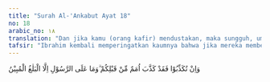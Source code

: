 ```yaml
---
title: "Surah Al-'Ankabut Ayat 18"
no: 18
arabic_no: ١٨
translation: "Dan jika kamu (orang kafir) mendustakan, maka sungguh, umat sebelum kamu juga telah mendustakan (para rasul). Dan kewajiban rasul itu hanyalah menyampaikan (agama Allah) dengan jelas.”"
tafsir: "Ibrahim kembali memperingatkan kaumnya bahwa jika mereka membenarkan apa yang telah disampaikan kepada mereka, pasti mereka akan bahagia. Sebaliknya, mereka akan mendapat mudarat dan kesengsaraan jika tetap mendustakan seruan nabi seperti yang dialami orang-orang sebelum mereka yang mendustakan para utusan Tuhan. Di antaranya seperti yang telah dialami umat Nabi Nuh, Nabi Hud, dan Nabi Saleh. Mereka semua telah disiksa Allah akibat kedurhakaan mereka. Di sisi lain, Allah telah menyelamatkan orang-orang yang beriman beserta para rasul-Nya. \n\nAyat ini diakhiri dengan penegasan bahwa tugas dan misi rasul adalah menyampaikan kebenaran yang nyata kepada umat manusia. Andaikata mereka itu mau membenarkan atau menolaknya, maka itu tidak membawa akibat apa-apa terhadap diri rasul. Tidak ada wewenang yang diberikan Allah kepada setiap rasul untuk memaksa manusia mempercayai seruan dakwahnya. Apakah mereka mau membenarkannya atau tetap mendustakannya adalah di luar tanggung jawabnya."
---
```

وَاِنْ تُكَذِّبُوْا فَقَدْ كَذَّبَ اُمَمٌ مِّنْ قَبْلِكُمْ ۗوَمَا عَلَى الرَّسُوْلِ اِلَّا الْبَلٰغُ الْمُبِيْنُ 